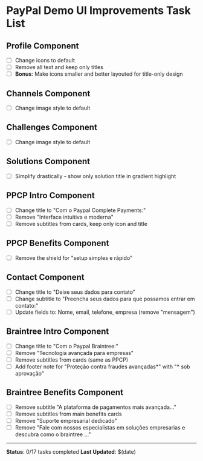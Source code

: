 # PayPal Demo UI Improvements Task List

## Profile Component
- [ ] Change icons to default 
- [ ] Remove all text and keep only titles
- [ ] **Bonus**: Make icons smaller and better layouted for title-only design

## Channels Component
- [ ] Change image style to default

## Challenges Component
- [ ] Change image style to default

## Solutions Component
- [ ] Simplify drastically - show only solution title in gradient highlight

## PPCP Intro Component
- [ ] Change title to "Com o Paypal Complete Payments:"
- [ ] Remove "Interface intuitiva e moderna"
- [ ] Remove subtitles from cards, keep only icon and title

## PPCP Benefits Component
- [ ] Remove the shield for "setup simples e rápido"

## Contact Component
- [ ] Change title to "Deixe seus dados para contato"
- [ ] Change subtitle to "Preencha seus dados para que possamos entrar em contato:"
- [ ] Update fields to: Nome, email, telefone, empresa (remove "mensagem")

## Braintree Intro Component
- [ ] Change title to "Com o Paypal Braintree:"
- [ ] Remove "Tecnologia avançada para empresas"
- [ ] Remove subtitles from cards (same as PPCP)
- [ ] Add footer note for "Proteção contra fraudes avançadas*" with "* sob aprovação"

## Braintree Benefits Component
- [ ] Remove subtitle "A plataforma de pagamentos mais avançada..."
- [ ] Remove subtitles from main benefits cards
- [ ] Remove "Suporte empresarial dedicado"
- [ ] Remove "Fale com nossos especialistas em soluções empresarias e descubra como o braintree ..."

---
**Status**: 0/17 tasks completed
**Last Updated**: $(date) 